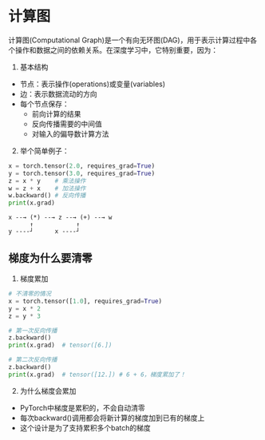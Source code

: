 # 计算图

计算图(Computational Graph)是一个有向无环图(DAG)，用于表示计算过程中各个操作和数据之间的依赖关系。在深度学习中，它特别重要，因为：

1. 基本结构

- 节点：表示操作(operations)或变量(variables)
- 边：表示数据流动的方向
- 每个节点保存：
    - 前向计算的结果
    - 反向传播需要的中间值
    - 对输入的偏导数计算方法

2. 举个简单例子：

```py
x = torch.tensor(2.0, requires_grad=True)
y = torch.tensor(3.0, requires_grad=True)
z = x * y    # 乘法操作
w = z + x    # 加法操作
w.backward() # 反向传播
print(x.grad)
```

```
x --→ (*) --→ z --→ (+) --→ w
      ↑            ↑
y ----┘      x ----┘
```

## 梯度为什么要清零

1. 梯度累加
```py
# 不清零的情况
x = torch.tensor([1.0], requires_grad=True)
y = x * 2
z = y * 3   

# 第一次反向传播
z.backward()  
print(x.grad)  # tensor([6.])

# 第二次反向传播
z.backward()
print(x.grad)  # tensor([12.]) # 6 + 6，梯度累加了！
```
2. 为什么梯度会累加
- PyTorch中梯度是累积的，不会自动清零
- 每次backward()调用都会将新计算的梯度加到已有的梯度上
- 这个设计是为了支持累积多个batch的梯度